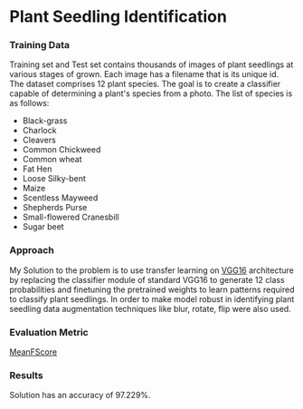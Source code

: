 # Plant Seedling Identification

### Training Data

Training set and Test set contains thousands of images of plant seedlings at various stages of grown. Each image has a filename that is its unique id. The dataset comprises 12 plant species. The goal is to create a classifier capable of determining a plant's species from a photo. The list of species is as follows:

* Black-grass
* Charlock
* Cleavers
* Common Chickweed
* Common wheat
* Fat Hen
* Loose Silky-bent
* Maize
* Scentless Mayweed
* Shepherds Purse
* Small-flowered Cranesbill
* Sugar beet

### Approach

My Solution to the problem is to use transfer learning on [VGG16](https://arxiv.org/abs/1409.1556) architecture by replacing the classifier module of standard VGG16 to generate 12 class probabilities and finetuning the pretrained weights to learn patterns required to classify plant seedlings. In order to make model robust in identifying plant seedling data augmentation techniques like blur, rotate, flip were also used.

### Evaluation Metric

[MeanFScore](https://en.wikipedia.org/wiki/F1_score)


### Results

Solution has an accuracy of 97.229%.
